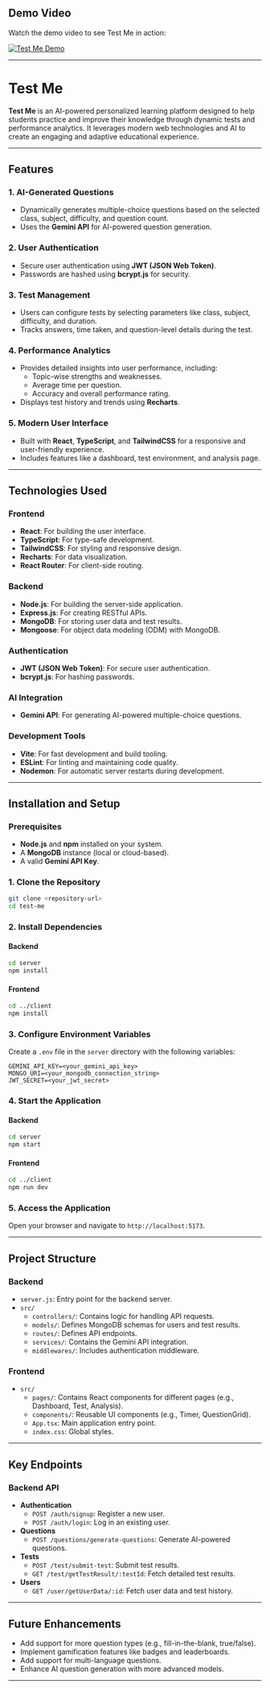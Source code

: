 ## Demo Video

Watch the demo video to see Test Me in action:

[![Test Me Demo](https://img.youtube.com/vi/JwP94xQlA8I/0.jpg)](https://www.youtube.com/watch?v=JwP94xQlA8I)

---

# Test Me

**Test Me** is an AI-powered personalized learning platform designed to help students practice and improve their knowledge through dynamic tests and performance analytics. It leverages modern web technologies and AI to create an engaging and adaptive educational experience.

---

## Features

### 1. **AI-Generated Questions**

- Dynamically generates multiple-choice questions based on the selected class, subject, difficulty, and question count.
- Uses the **Gemini API** for AI-powered question generation.

### 2. **User Authentication**

- Secure user authentication using **JWT (JSON Web Token)**.
- Passwords are hashed using **bcrypt.js** for security.

### 3. **Test Management**

- Users can configure tests by selecting parameters like class, subject, difficulty, and duration.
- Tracks answers, time taken, and question-level details during the test.

### 4. **Performance Analytics**

- Provides detailed insights into user performance, including:
  - Topic-wise strengths and weaknesses.
  - Average time per question.
  - Accuracy and overall performance rating.
- Displays test history and trends using **Recharts**.

### 5. **Modern User Interface**

- Built with **React**, **TypeScript**, and **TailwindCSS** for a responsive and user-friendly experience.
- Includes features like a dashboard, test environment, and analysis page.

---

## Technologies Used

### **Frontend**

- **React**: For building the user interface.
- **TypeScript**: For type-safe development.
- **TailwindCSS**: For styling and responsive design.
- **Recharts**: For data visualization.
- **React Router**: For client-side routing.

### **Backend**

- **Node.js**: For building the server-side application.
- **Express.js**: For creating RESTful APIs.
- **MongoDB**: For storing user data and test results.
- **Mongoose**: For object data modeling (ODM) with MongoDB.

### **Authentication**

- **JWT (JSON Web Token)**: For secure user authentication.
- **bcrypt.js**: For hashing passwords.

### **AI Integration**

- **Gemini API**: For generating AI-powered multiple-choice questions.

### **Development Tools**

- **Vite**: For fast development and build tooling.
- **ESLint**: For linting and maintaining code quality.
- **Nodemon**: For automatic server restarts during development.

---

## Installation and Setup

### Prerequisites

- **Node.js** and **npm** installed on your system.
- A **MongoDB** instance (local or cloud-based).
- A valid **Gemini API Key**.

### 1. Clone the Repository

```bash
git clone <repository-url>
cd test-me
```

### 2. Install Dependencies

#### Backend

```bash
cd server
npm install
```

#### Frontend

```bash
cd ../client
npm install
```

### 3. Configure Environment Variables

Create a `.env` file in the `server` directory with the following variables:

```env
GEMINI_API_KEY=<your_gemini_api_key>
MONGO_URI=<your_mongodb_connection_string>
JWT_SECRET=<your_jwt_secret>
```

### 4. Start the Application

#### Backend

```bash
cd server
npm start
```

#### Frontend

```bash
cd ../client
npm run dev
```

### 5. Access the Application

Open your browser and navigate to `http://localhost:5173`.

---

## Project Structure

### **Backend**

- `server.js`: Entry point for the backend server.
- `src/`
  - `controllers/`: Contains logic for handling API requests.
  - `models/`: Defines MongoDB schemas for users and test results.
  - `routes/`: Defines API endpoints.
  - `services/`: Contains the Gemini API integration.
  - `middlewares/`: Includes authentication middleware.

### **Frontend**

- `src/`
  - `pages/`: Contains React components for different pages (e.g., Dashboard, Test, Analysis).
  - `components/`: Reusable UI components (e.g., Timer, QuestionGrid).
  - `App.tsx`: Main application entry point.
  - `index.css`: Global styles.

---

## Key Endpoints

### **Backend API**

- **Authentication**
  - `POST /auth/signup`: Register a new user.
  - `POST /auth/login`: Log in an existing user.
- **Questions**
  - `POST /questions/generate-questions`: Generate AI-powered questions.
- **Tests**
  - `POST /test/submit-test`: Submit test results.
  - `GET /test/getTestResult/:testId`: Fetch detailed test results.
- **Users**
  - `GET /user/getUserData/:id`: Fetch user data and test history.

---

## Future Enhancements

- Add support for more question types (e.g., fill-in-the-blank, true/false).
- Implement gamification features like badges and leaderboards.
- Add support for multi-language questions.
- Enhance AI question generation with more advanced models.

---
